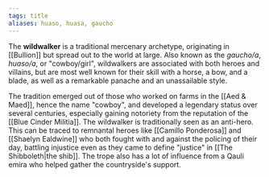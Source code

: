 ```yaml
---
tags: title
aliases: huaso, huasa, gaucho
---
```

The **wildwalker** is a traditional mercenary archetype, originating in [[Bullion]] but spread out to the world at large. Also known as the *gaucho/a*, *huaso/a*, or "cowboy/girl", wildwalkers are associated with both heroes and villains, but are most well known for their skill with a horse, a bow, and a blade, as well as a remarkable panache and an unassailable style. 

The tradition emerged out of those who worked on farms in the [[Aed & Maed]], hence the name "cowboy", and developed a legendary status over several centuries, especially gaining notoriety from the reputation of the [[Blue Cinder Militia]]. The wildwalker is traditionally seen as an anti-hero. This can be traced to remnantal heroes like [[Camillo Ponderosa]] and [[Shaelyn Ealdwine]] who both fought with and against the policing of their day, battling injustice even as they came to define "justice" in [[The Shibboleth|the shib]]. The trope also has a lot of influence from a Qauli emira who helped gather the countryside's support.
